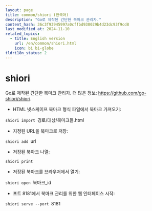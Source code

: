 ```yaml
---
layout: page
title: common/shiori (한국어)
description: "Go로 제작된 간단한 북마크 관리자."
content_hash: 36c3f93945997a0cffbd930029b4d23dc93f9cd8
last_modified_at: 2024-11-10
related_topics:
  - title: English version
    url: /en/common/shiori.html
    icon: bi bi-globe
tldri18n_status: 2
---
```

# shiori

Go로 제작된 간단한 북마크 관리자.
더 많은 정보: <https://github.com/go-shiori/shiori>.

- HTML 넷스케이프 북마크 형식 파일에서 북마크 가져오기:

`shiori import `<span class="tldr-var badge badge-pill bg-dark-lm bg-white-dm text-white-lm text-dark-dm font-weight-bold">경로/대상/북마크들.html</span>

- 지정된 URL을 북마크로 저장:

`shiori add `<span class="tldr-var badge badge-pill bg-dark-lm bg-white-dm text-white-lm text-dark-dm font-weight-bold">url</span>

- 저장된 북마크 나열:

`shiori print`

- 저장된 북마크를 브라우저에서 열기:

`shiori open `<span class="tldr-var badge badge-pill bg-dark-lm bg-white-dm text-white-lm text-dark-dm font-weight-bold">북마크_id</span>

- 포트 8181에서 북마크 관리를 위한 웹 인터페이스 시작:

`shiori serve --port `<span class="tldr-var badge badge-pill bg-dark-lm bg-white-dm text-white-lm text-dark-dm font-weight-bold">8181</span>
